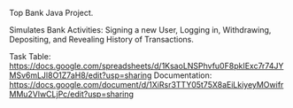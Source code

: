 Top Bank Java Project.

Simulates Bank Activities: Signing a new User, Logging in, Withdrawing, Depositing, and Revealing History of Transactions.

Task Table: https://docs.google.com/spreadsheets/d/1KsaoLNSPhvfu0F8pkIExc7r74JYMSv6mLJl8O1Z7aH8/edit?usp=sharing
Documentation: https://docs.google.com/document/d/1XiRsr3TTY05t75X8aEiLkiyeyMOwifrMMu2VlwCLjPc/edit?usp=sharing
